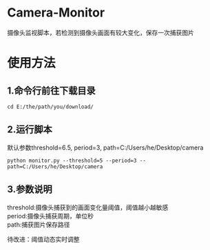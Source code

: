 # Camera-Monitor
摄像头监视脚本，若检测到摄像头画面有较大变化，保存一次捕获图片
# 使用方法
## 1.命令行前往下载目录  
```
cd E:/the/path/you/download/
```
## 2.运行脚本  
默认参数threshold=6.5, period=3, path=C:/Users/he/Desktop/camera
```
python monitor.py --threshold=5 --period=3 --path=C:/Users/he/Desktop/camera
```
## 3.参数说明  
threshold:摄像头捕获到的画面变化量阈值，阈值越小越敏感  
period:摄像头捕获周期，单位秒  
path:捕获图片保存路径  

待改进：阈值动态实时调整

